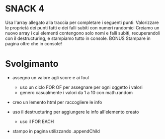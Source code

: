 # SNACK 4

Usa l'array allegato alla traccia per completare i seguenti punti:
Valorizzare le proprietà dei punti fatti e dei falli subiti con numeri randomici
Creiamo un nuovo array i cui elementi contengono solo nomi e falli subiti, recuperandoli con il destructuring, e stampiamo tutto in console.
BONUS
Stampare in pagina oltre che in console!


# Svolgimanto

- assegno un valore agli score e ai foul
     - uso un ciclo FOR OF per assegnare per ogni oggetto i valori
     - genero casualmente i valori da 1 a 10 con math.random

- creo un lemento html per raccogliere le info
- uso il destructuring per aggiungere le info all'elemento creato
    - uso il FOR EACH

- stampo in pagina utilizzando .appendChild